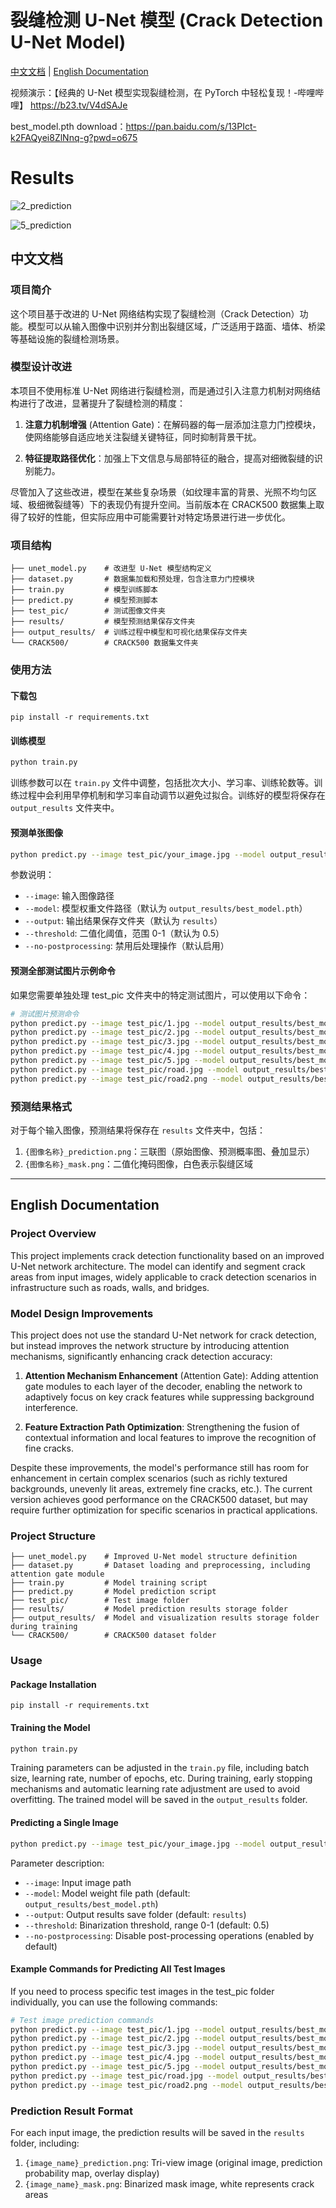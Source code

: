 # 裂缝检测 U-Net 模型 (Crack Detection U-Net Model)


[中文文档](#中文文档) | [English Documentation](#english-documentation)

视频演示：【经典的 U-Net 模型实现裂缝检测，在 PyTorch 中轻松复现！-哔哩哔哩】 https://b23.tv/V4dSAJe

best_model.pth download：https://pan.baidu.com/s/13PIct-k2FAQyei8ZlNnq-g?pwd=o675

# Results


![2_prediction](results/2_prediction.png)

![5_prediction](results/5_prediction.png)



## 中文文档

### 项目简介

这个项目基于改进的 U-Net 网络结构实现了裂缝检测（Crack Detection）功能。模型可以从输入图像中识别并分割出裂缝区域，广泛适用于路面、墙体、桥梁等基础设施的裂缝检测场景。

### 模型设计改进

本项目不使用标准 U-Net 网络进行裂缝检测，而是通过引入注意力机制对网络结构进行了改进，显著提升了裂缝检测的精度：

1. **注意力机制增强** (Attention Gate)：在解码器的每一层添加注意力门控模块，使网络能够自适应地关注裂缝关键特征，同时抑制背景干扰。

2. **特征提取路径优化**：加强上下文信息与局部特征的融合，提高对细微裂缝的识别能力。

尽管加入了这些改进，模型在某些复杂场景（如纹理丰富的背景、光照不均匀区域、极细微裂缝等）下的表现仍有提升空间。当前版本在 CRACK500 数据集上取得了较好的性能，但实际应用中可能需要针对特定场景进行进一步优化。

### 项目结构

```
├── unet_model.py    # 改进型 U-Net 模型结构定义
├── dataset.py       # 数据集加载和预处理，包含注意力门控模块
├── train.py         # 模型训练脚本
├── predict.py       # 模型预测脚本
├── test_pic/        # 测试图像文件夹
├── results/         # 模型预测结果保存文件夹
├── output_results/  # 训练过程中模型和可视化结果保存文件夹
└── CRACK500/        # CRACK500 数据集文件夹
```

### 使用方法

#### 下载包 

```
pip install -r requirements.txt
```

#### 训练模型

```bash
python train.py
```

训练参数可以在 `train.py` 文件中调整，包括批次大小、学习率、训练轮数等。训练过程中会利用早停机制和学习率自动调节以避免过拟合。训练好的模型将保存在 `output_results` 文件夹中。

#### 预测单张图像

```bash
python predict.py --image test_pic/your_image.jpg --model output_results/best_model.pth --output results
```

参数说明：

- `--image`: 输入图像路径
- `--model`: 模型权重文件路径（默认为 `output_results/best_model.pth`）
- `--output`: 输出结果保存文件夹（默认为 `results`）
- `--threshold`: 二值化阈值，范围 0-1（默认为 0.5）
- `--no-postprocessing`: 禁用后处理操作（默认启用）

#### 预测全部测试图片示例命令

如果您需要单独处理 test_pic 文件夹中的特定测试图片，可以使用以下命令：

```bash
# 测试图片预测命令
python predict.py --image test_pic/1.jpg --model output_results/best_model.pth --output results
python predict.py --image test_pic/2.jpg --model output_results/best_model.pth --output results
python predict.py --image test_pic/3.jpg --model output_results/best_model.pth --output results
python predict.py --image test_pic/4.jpg --model output_results/best_model.pth --output results
python predict.py --image test_pic/5.jpg --model output_results/best_model.pth --output results
python predict.py --image test_pic/road.jpg --model output_results/best_model.pth --output results
python predict.py --image test_pic/road2.png --model output_results/best_model.pth --output results
```

### 预测结果格式

对于每个输入图像，预测结果将保存在 `results` 文件夹中，包括：

1. `{图像名称}_prediction.png`：三联图（原始图像、预测概率图、叠加显示）
2. `{图像名称}_mask.png`：二值化掩码图像，白色表示裂缝区域

---

## English Documentation

### Project Overview

This project implements crack detection functionality based on an improved U-Net network architecture. The model can identify and segment crack areas from input images, widely applicable to crack detection scenarios in infrastructure such as roads, walls, and bridges.

### Model Design Improvements

This project does not use the standard U-Net network for crack detection, but instead improves the network structure by introducing attention mechanisms, significantly enhancing crack detection accuracy:

1. **Attention Mechanism Enhancement** (Attention Gate): Adding attention gate modules to each layer of the decoder, enabling the network to adaptively focus on key crack features while suppressing background interference.

2. **Feature Extraction Path Optimization**: Strengthening the fusion of contextual information and local features to improve the recognition of fine cracks.

Despite these improvements, the model's performance still has room for enhancement in certain complex scenarios (such as richly textured backgrounds, unevenly lit areas, extremely fine cracks, etc.). The current version achieves good performance on the CRACK500 dataset, but may require further optimization for specific scenarios in practical applications.

### Project Structure

```
├── unet_model.py    # Improved U-Net model structure definition
├── dataset.py       # Dataset loading and preprocessing, including attention gate module
├── train.py         # Model training script
├── predict.py       # Model prediction script
├── test_pic/        # Test image folder
├── results/         # Model prediction results storage folder
├── output_results/  # Model and visualization results storage folder during training
└── CRACK500/        # CRACK500 dataset folder
```

### Usage

#### Package Installation

```
pip install -r requirements.txt
```

#### Training the Model

```bash
python train.py
```

Training parameters can be adjusted in the `train.py` file, including batch size, learning rate, number of epochs, etc. During training, early stopping mechanisms and automatic learning rate adjustment are used to avoid overfitting. The trained model will be saved in the `output_results` folder.

#### Predicting a Single Image

```bash
python predict.py --image test_pic/your_image.jpg --model output_results/best_model.pth --output results
```

Parameter description:

- `--image`: Input image path
- `--model`: Model weight file path (default: `output_results/best_model.pth`)
- `--output`: Output results save folder (default: `results`)
- `--threshold`: Binarization threshold, range 0-1 (default: 0.5)
- `--no-postprocessing`: Disable post-processing operations (enabled by default)

#### Example Commands for Predicting All Test Images

If you need to process specific test images in the test_pic folder individually, you can use the following commands:

```bash
# Test image prediction commands
python predict.py --image test_pic/1.jpg --model output_results/best_model.pth --output results
python predict.py --image test_pic/2.jpg --model output_results/best_model.pth --output results
python predict.py --image test_pic/3.jpg --model output_results/best_model.pth --output results
python predict.py --image test_pic/4.jpg --model output_results/best_model.pth --output results
python predict.py --image test_pic/5.jpg --model output_results/best_model.pth --output results
python predict.py --image test_pic/road.jpg --model output_results/best_model.pth --output results
python predict.py --image test_pic/road2.png --model output_results/best_model.pth --output results
```

### Prediction Result Format

For each input image, the prediction results will be saved in the `results` folder, including:

1. `{image_name}_prediction.png`: Tri-view image (original image, prediction probability map, overlay display)
2. `{image_name}_mask.png`: Binarized mask image, white represents crack areas

